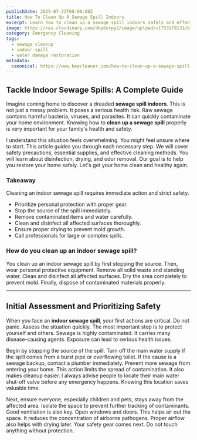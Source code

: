 ```yaml
---
publishDate: 2025-07-23T00:00:00Z
title: How To Clean Up A Sewage Spill Indoors
excerpt: Learn how to clean up a sewage spill indoors safely and effectively. Follow our step-by-step guide for proper disinfection and restoration.
image: https://res.cloudinary.com/dky6urpy2/image/upload/v1753179131/blog_image_1753179131_piln10.webp
category: Emergency Cleaning
tags:
  - sewage cleanup
  - indoor spill
  - water damage restoration
metadata:
  canonical: https://www.beacleaner.com/how-to-clean-up-a-sewage-spill-indoors
---
```


## Tackle Indoor Sewage Spills: A Complete Guide

Imagine coming home to discover a dreaded **sewage spill indoors**. This is not just a messy problem. It poses a serious health risk. Raw sewage contains harmful bacteria, viruses, and parasites. It can quickly contaminate your home environment. Knowing how to **clean up a sewage spill** properly is very important for your family's health and safety.

I understand this situation feels overwhelming. You might feel unsure where to start. This article guides you through each necessary step. We will cover safety precautions, essential supplies, and effective cleaning methods. You will learn about disinfection, drying, and odor removal. Our goal is to help you restore your home safely. Let's get your home clean and healthy again.

### Takeaway

Cleaning an indoor sewage spill requires immediate action and strict safety.

*   Prioritize personal protection with proper gear.
*   Stop the source of the spill immediately.
*   Remove contaminated items and water carefully.
*   Clean and disinfect all affected surfaces thoroughly.
*   Ensure proper drying to prevent mold growth.
*   Call professionals for large or complex spills.

### How do you clean up an indoor sewage spill?

You clean up an indoor sewage spill by first stopping the source. Then, wear personal protective equipment. Remove all solid waste and standing water. Clean and disinfect all affected surfaces. Dry the area completely to prevent mold. Finally, dispose of contaminated materials properly.

---

## Initial Assessment and Prioritizing Safety

When you face an **indoor sewage spill**, your first actions are critical. Do not panic. Assess the situation quickly. The most important step is to protect yourself and others. Sewage is highly contaminated. It carries many disease-causing agents. Exposure can lead to serious health issues.

Begin by stopping the source of the spill. Turn off the main water supply if the spill comes from a burst pipe or overflowing toilet. If the cause is a sewage backup, contact a plumber immediately. Prevent more sewage from entering your home. This action limits the spread of contamination. It also makes cleanup easier. I always advise people to locate their main water shut-off valve before any emergency happens. Knowing this location saves valuable time.

Next, ensure everyone, especially children and pets, stays away from the affected area. Isolate the space to prevent further tracking of contaminants. Good ventilation is also key. Open windows and doors. This helps air out the space. It reduces the concentration of airborne pathogens. Proper airflow also helps with drying later. Your safety gear comes next. Do not touch anything without protection.